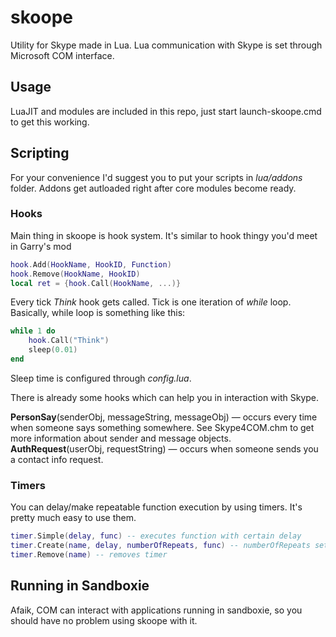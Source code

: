 skoope
======

Utility for Skype made in Lua.
Lua communication with Skype is set through Microsoft COM interface.

## Usage ##

LuaJIT and modules are included in this repo, just start launch-skoope.cmd to get this working.

## Scripting ##

For your convenience I'd suggest you to put your scripts in *lua/addons* folder.
Addons get autloaded right after core modules become ready.

### Hooks ###

Main thing in skoope is hook system. It's similar to hook thingy you'd meet in Garry's mod

```lua
hook.Add(HookName, HookID, Function)
hook.Remove(HookName, HookID)
local ret = {hook.Call(HookName, ...)}
```

Every tick *Think* hook gets called. Tick is one iteration of *while* loop. Basically, while loop is something like this:

```lua
while 1 do
	hook.Call("Think")
	sleep(0.01)
end
```

Sleep time is configured through *config.lua*.

There is already some hooks which can help you in interaction with Skype.

**PersonSay**(senderObj, messageString, messageObj) — occurs every time when someone says something somewhere. See Skype4COM.chm to get more information about sender and message objects.
**AuthRequest**(userObj, requestString) — occurs when someone sends you a contact info request.

### Timers ###

You can delay/make repeatable function execution by using timers. It's pretty much easy to use them.

```lua
timer.Simple(delay, func) -- executes function with certain delay
timer.Create(name, delay, numberOfRepeats, func) -- numberOfRepeats set to 0 makes timer run forever (as long as main process is alive)
timer.Remove(name) -- removes timer
```

## Running in Sandboxie ##

Afaik, COM can interact with applications running in sandboxie, so you should have no problem using skoope with it.
